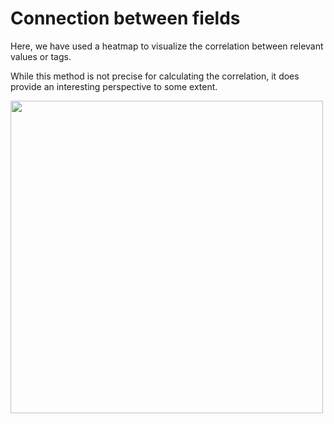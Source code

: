 # Connection between fields

Here, we have used a heatmap to visualize the correlation between relevant values or tags. 

While this method is not precise for calculating the correlation, it does provide an interesting perspective to some extent.

<img src="heatmap.png" width="500" height="500"/>
